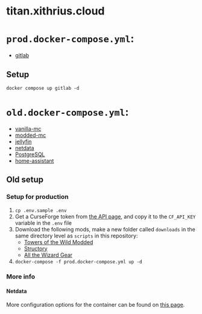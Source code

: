 # titan.xithrius.cloud

# `prod.docker-compose.yml`:

- [gitlab](https://hub.docker.com/r/gitlab/gitlab-ce)

## Setup

`docker compose up gitlab -d`

# `old.docker-compose.yml`:

- [vanilla-mc](https://github.com/itzg/docker-minecraft-server)
- [modded-mc](https://github.com/itzg/docker-minecraft-server)
- [jellyfin](https://github.com/jellyfin/jellyfin)
- [netdata](https://github.com/netdata/netdata)
- [PostgreSQL](https://www.postgresql.org/)
- [home-assistant](https://github.com/home-assistant/core)

## Old setup

### Setup for production

1. `cp .env.sample .env`
2. Get a CurseForge token from [the API page](https://console.curseforge.com/#/api-keys), and copy it to the `CF_API_KEY` variable in the `.env` file
3. Download the following mods, make a new folder called `downloads` in the same directory level as `scripts` in this repository:
    - [Towers of the Wild Modded](https://www.curseforge.com/minecraft/mc-mods/towers-of-the-wild-modded/files/4802113)
    - [Structory](https://www.curseforge.com/minecraft/mc-mods/structory/files/4767394)
    - [All the Wizard Gear](https://www.curseforge.com/minecraft/mc-mods/all-the-wizard-gear/files/4821791)
3. `docker-compose -f prod.docker-compose.yml up -d`

### More info

#### Netdata

More configuration options for the container can be found on [this page](https://learn.netdata.cloud/docs/installing/docker#recommended-way).
